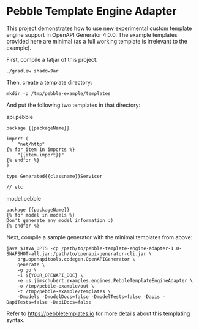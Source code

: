 # Pebble Template Engine Adapter

This project demonstrates how to use new experimental custom template engine support in OpenAPI Generator 4.0.0.
The example templates provided here are minimal (as a full working template is irrelevant to the example).

First, compile a fatjar of this project.

```
./gradlew shadowJar
```

Then, create a template directory:

```
mkdir -p /tmp/pebble-example/templates
```

And put the following two templates in that directory:

api.pebble
```
package {{packageName}}

import (
    "net/http"
{% for item in imports %}
    "{{item.import}}"
{% endfor %}
)

type Generated{{classname}}Servicer 

// etc

```

model.pebble
```
package {{packageName}}
{% for model in models %}
Don't generate any model information :)
{% endfor %}
```

Next, compile a sample generator with the minimal templates from above:

```
java $JAVA_OPTS -cp /path/to/pebble-template-engine-adapter-1.0-SNAPSHOT-all.jar:/path/to/openapi-generator-cli.jar \
    org.openapitools.codegen.OpenAPIGenerator \
    generate \
    -g go \
    -i ${YOUR_OPENAPI_DOC} \
    -e us.jimschubert.examples.engines.PebbleTemplateEngineAdapter \
    -o /tmp/pebble-example/out \
    -t /tmp/pebble-example/templates \
    -Dmodels -DmodelDocs=false -DmodelTests=false -Dapis -DapiTests=false -DapiDocs=false
```

Refer to https://pebbletemplates.io for more details about this templating syntax.
